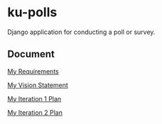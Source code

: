 # ku-polls
Django application for conducting a poll or survey.

## Document
[My Requirements](../../wiki/Requirements)

[My Vision Statement](../../wiki/Vision%20Statement)

[My Iteration 1 Plan](../../wiki/Iteration%201%20Plan)

[My Iteration 2 Plan](../../wiki/Iteration%202%20Plan)